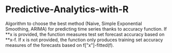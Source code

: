 # Predictive-Analytics-with-R
Algorithm to choose the best method (Naive, Simple Exponential Smoothing, ARIMA) for predicting time series thanks to accuracy function. If **x is provided, the function measures test set forecast accuracy based on **x-f. If x is not provided, the function only produces training set accuracy measures of the forecasts based on f["x"]-fitted(f). 
